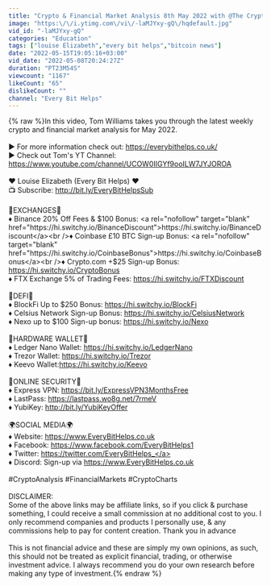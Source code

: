 ```yaml
---
title: "Crypto & Financial Market Analysis 8th May 2022 with @The Crypto Investor"
image: "https:\/\/i.ytimg.com\/vi\/-laMJYxy-gQ\/hqdefault.jpg"
vid_id: "-laMJYxy-gQ"
categories: "Education"
tags: ["louise Elizabeth","every bit helps","bitcoin news"]
date: "2022-05-15T19:05:16+03:00"
vid_date: "2022-05-08T20:24:27Z"
duration: "PT23M54S"
viewcount: "1167"
likeCount: "65"
dislikeCount: ""
channel: "Every Bit Helps"
---
```

{% raw %}In this video, Tom Williams takes you through the latest weekly crypto and financial market analysis for May 2022.<br /><br />► For more information check out: <a rel="nofollow" target="blank" href="https://everybithelps.co.uk/">https://everybithelps.co.uk/</a><br />► Check out Tom's YT Channel: <a rel="nofollow" target="blank" href="https://www.youtube.com/channel/UCOW0IIGYf9ooILW7JYJOROA">https://www.youtube.com/channel/UCOW0IIGYf9ooILW7JYJOROA</a><br /><br />♥ Louise Elizabeth (Every Bit Helps) ♥ <br />📺 Subscribe: <a rel="nofollow" target="blank" href="http://bit.ly/EveryBitHelpsSub">http://bit.ly/EveryBitHelpsSub</a><br /><br />🏦EXCHANGES🏦<br />♦ Binance 20% Off Fees &amp; $100 Bonus: <a rel="nofollow" target="blank" href="https://hi.switchy.io/BinanceDiscount">https://hi.switchy.io/BinanceDiscount</a><br />♦ Coinbase £10 BTC Sign-up Bonus: <a rel="nofollow" target="blank" href="https://hi.switchy.io/CoinbaseBonus">https://hi.switchy.io/CoinbaseBonus</a><br />♦ Crypto.com +$25 Sign-up Bonus: <a rel="nofollow" target="blank" href="https://hi.switchy.io/CryptoBonus">https://hi.switchy.io/CryptoBonus</a><br />♦ FTX Exchange 5% of Trading Fees: <a rel="nofollow" target="blank" href="https://hi.switchy.io/FTXDiscount">https://hi.switchy.io/FTXDiscount</a><br /><br />🏦DEFI🏦<br />♦ BlockFi Up to $250 Bonus: <a rel="nofollow" target="blank" href="https://hi.switchy.io/BlockFi">https://hi.switchy.io/BlockFi</a><br />♦ Celsius Network Sign-up Bonus: <a rel="nofollow" target="blank" href="https://hi.switchy.io/CelsiusNetwork">https://hi.switchy.io/CelsiusNetwork</a><br />♦ Nexo up to $100 Sign-up bonus: <a rel="nofollow" target="blank" href="https://hi.switchy.io/Nexo">https://hi.switchy.io/Nexo</a><br /><br />🔐HARDWARE WALLET🔐<br />♦ Ledger Nano Wallet: <a rel="nofollow" target="blank" href="https://hi.switchy.io/LedgerNano">https://hi.switchy.io/LedgerNano</a><br />♦ Trezor Wallet: <a rel="nofollow" target="blank" href="https://hi.switchy.io/Trezor">https://hi.switchy.io/Trezor</a><br />♦ Keevo Wallet:<a rel="nofollow" target="blank" href="https://hi.switchy.io/Keevo">https://hi.switchy.io/Keevo</a><br /><br />🔐ONLINE SECURITY🔐<br />♦ Express VPN: <a rel="nofollow" target="blank" href="https://bit.ly/ExpressVPN3MonthsFree">https://bit.ly/ExpressVPN3MonthsFree</a><br />♦ LastPass: <a rel="nofollow" target="blank" href="https://lastpass.wo8g.net/7rmeV">https://lastpass.wo8g.net/7rmeV</a><br />♦ YubiKey: <a rel="nofollow" target="blank" href="http://bit.ly/YubiKeyOffer">http://bit.ly/YubiKeyOffer</a><br /><br />🌍SOCIAL MEDIA🌍<br />♦ Website: <a rel="nofollow" target="blank" href="https://www.EveryBitHelps.co.uk">https://www.EveryBitHelps.co.uk</a><br />♦ Facebook: <a rel="nofollow" target="blank" href="https://www.facebook.com/EveryBitHelps1">https://www.facebook.com/EveryBitHelps1</a><br />♦ Twitter: <a rel="nofollow" target="blank" href="https://twitter.com/EveryBitHelps_">https://twitter.com/EveryBitHelps_</a><br />♦ Discord: Sign-up via <a rel="nofollow" target="blank" href="https://www.EveryBitHelps.co.uk">https://www.EveryBitHelps.co.uk</a><br /><br />#CryptoAnalysis #FinancialMarkets #CryptoCharts<br /><br />DISCLAIMER:<br />Some of the above links may be affiliate links, so if you click &amp; purchase something, I could receive a small commission at no additional cost to you. I only recommend companies and products I personally use, &amp; any commissions help to pay for content creation. Thank you in advance<br /><br />This is not financial advice and these are simply my own opinions, as such, this should not be treated as explicit financial, trading, or otherwise investment advice. I always recommend you do your own research before making any type of investment.{% endraw %}
